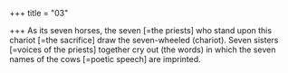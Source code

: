 +++
title = "03"

+++
As its seven horses, the seven [=the priests] who stand upon this chariot  [=the sacrifice] draw the seven-wheeled (chariot).
Seven sisters [=voices of the priests] together cry out (the words) in
which the seven names of the cows [=poetic speech] are imprinted.